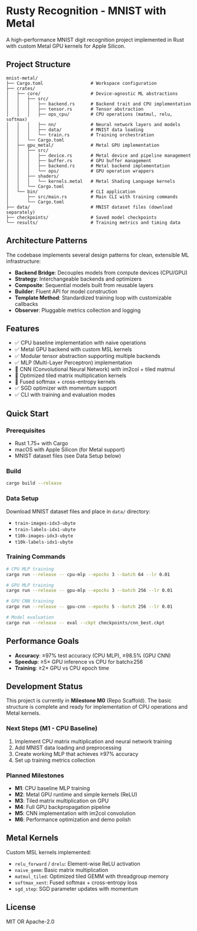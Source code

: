 # Rusty Recognition - MNIST with Metal

A high-performance MNIST digit recognition project implemented in Rust with custom Metal GPU kernels for Apple Silicon.

## Project Structure

```
mnist-metal/
├── Cargo.toml                  # Workspace configuration
├── crates/
│   ├── core/                   # Device-agnostic ML abstractions
│   │   ├── src/
│   │   │   ├── backend.rs      # Backend trait and CPU implementation
│   │   │   ├── tensor.rs       # Tensor abstraction
│   │   │   ├── ops_cpu/        # CPU operations (matmul, relu, softmax)
│   │   │   ├── nn/             # Neural network layers and models
│   │   │   ├── data/           # MNIST data loading
│   │   │   └── train.rs        # Training orchestration
│   │   └── Cargo.toml
│   ├── gpu_metal/              # Metal GPU implementation
│   │   ├── src/
│   │   │   ├── device.rs       # Metal device and pipeline management
│   │   │   ├── buffer.rs       # GPU buffer management
│   │   │   ├── backend.rs      # Metal backend implementation
│   │   │   └── ops/            # GPU operation wrappers
│   │   ├── shaders/
│   │   │   └── kernels.metal   # Metal Shading Language kernels
│   │   └── Cargo.toml
│   └── bin/                    # CLI application
│       ├── src/main.rs         # Main CLI with training commands
│       └── Cargo.toml
├── data/                       # MNIST dataset files (download separately)
├── checkpoints/                # Saved model checkpoints
└── results/                    # Training metrics and timing data
```

## Architecture Patterns

The codebase implements several design patterns for clean, extensible ML infrastructure:

- **Backend Bridge**: Decouples models from compute devices (CPU/GPU)
- **Strategy**: Interchangeable backends and optimizers  
- **Composite**: Sequential models built from reusable layers
- **Builder**: Fluent API for model construction
- **Template Method**: Standardized training loop with customizable callbacks
- **Observer**: Pluggable metrics collection and logging

## Features

- ✅ CPU baseline implementation with naive operations
- ✅ Metal GPU backend with custom MSL kernels
- ✅ Modular tensor abstraction supporting multiple backends
- ✅ MLP (Multi-Layer Perceptron) implementation
- 🚧 CNN (Convolutional Neural Network) with im2col + tiled matmul
- 🚧 Optimized tiled matrix multiplication kernels
- 🚧 Fused softmax + cross-entropy kernels
- ✅ SGD optimizer with momentum support
- ✅ CLI with training and evaluation modes

## Quick Start

### Prerequisites

- Rust 1.75+ with Cargo
- macOS with Apple Silicon (for Metal support)
- MNIST dataset files (see Data Setup below)

### Build

```bash
cargo build --release
```

### Data Setup

Download MNIST dataset files and place in `data/` directory:
- `train-images-idx3-ubyte`
- `train-labels-idx1-ubyte`  
- `t10k-images-idx3-ubyte`
- `t10k-labels-idx1-ubyte`

### Training Commands

```bash
# CPU MLP training
cargo run --release -- cpu-mlp --epochs 3 --batch 64 --lr 0.01

# GPU MLP training  
cargo run --release -- gpu-mlp --epochs 3 --batch 256 --lr 0.01

# GPU CNN training
cargo run --release -- gpu-cnn --epochs 5 --batch 256 --lr 0.01

# Model evaluation
cargo run --release -- eval --ckpt checkpoints/cnn_best.ckpt
```

## Performance Goals

- **Accuracy**: ≥97% test accuracy (CPU MLP), ≥98.5% (GPU CNN)
- **Speedup**: ≥5× GPU inference vs CPU for batch≥256
- **Training**: ≥2× GPU vs CPU epoch time

## Development Status

This project is currently in **Milestone M0** (Repo Scaffold). The basic structure is complete and ready for implementation of CPU operations and Metal kernels.

### Next Steps (M1 - CPU Baseline)
1. Implement CPU matrix multiplication and neural network training
2. Add MNIST data loading and preprocessing  
3. Create working MLP that achieves ≥97% accuracy
4. Set up training metrics collection

### Planned Milestones
- **M1**: CPU baseline MLP training
- **M2**: Metal GPU runtime and simple kernels (ReLU)
- **M3**: Tiled matrix multiplication on GPU
- **M4**: Full GPU backpropagation pipeline
- **M5**: CNN implementation with im2col convolution
- **M6**: Performance optimization and demo polish

## Metal Kernels

Custom MSL kernels implemented:
- `relu_forward` / `drelu`: Element-wise ReLU activation
- `naive_gemm`: Basic matrix multiplication
- `matmul_tiled`: Optimized tiled GEMM with threadgroup memory
- `softmax_xent`: Fused softmax + cross-entropy loss
- `sgd_step`: SGD parameter updates with momentum

## License

MIT OR Apache-2.0